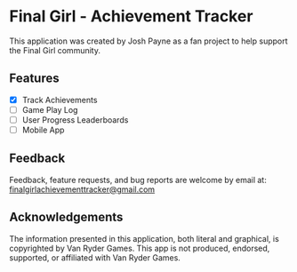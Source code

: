 # Final Girl - Achievement Tracker

This application was created by Josh Payne as a fan project to help support the
Final Girl community.

## Features
- [x] Track Achievements
- [ ] Game Play Log
- [ ] User Progress Leaderboards
- [ ] Mobile App

## Feedback
Feedback, feature requests, and bug reports are welcome by email at: finalgirlachievementtracker@gmail.com

## Acknowledgements

The information presented in this application, both literal and graphical, is
copyrighted by Van Ryder Games. This app is not produced, endorsed, supported,
or affiliated with Van Ryder Games.
